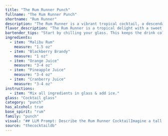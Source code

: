 ```yaml
---
title: "The Rum Runner Punch"
fullname: "The Rum Runner Punch"
shortname: "Rum Runner"
description: "The Rum Runner is a vibrant tropical cocktail, a descendant of the classic Rum Punch family. Originating in the 1950s, it hails from the Caribbean, where its mix of rum, fruit juices, and brandy perfectly captures the island's spirit. "
flavor_description: "The Rum Runner is a tropical delight with a sweet and tart balance. Malibu rum brings a smooth, coconutty sweetness, while blackberry brandy adds a touch of tartness and complexity. The blend of orange, pineapple, and cranberry juices creates a refreshing and fruity base, with notes of citrus, tropical fruit, and tart berries. The overall taste profile is vibrant and balanced, with a lingering sweetness and a hint of tartness. "
bartender_tips: "Start by chilling your glass. This keeps the drink cold and refreshing. Use fresh juices for the best flavor.  To avoid over-diluting, build the drink in the glass with ice.  If using pre-mixed juices, adjust the amount of cranberry juice to your preference - less for a sweeter drink. Garnish with a fresh blackberry or orange peel. "
ingredients:
  - item: "Malibu Rum"
    measure: "1.5 oz"
  - item: "Blackberry Brandy"
    measure: "1 oz"
  - item: "Orange Juice"
    measure: "3-4 oz"
  - item: "Pineapple Juice"
    measure: "3-4 oz"
  - item: "Cranberry Juice"
    measure: "3-4 oz"
instructions:
  - item: "Mix all ingredients in glass & add ice."
glass: "Cocktail glass"
category: "punch"
has_alcohol: true
base_spirit: "rum"
family: "punch"
visual: "## LLM Prompt: Describe the Rum Runner CocktailImagine a tall glass filled with a vibrant blend of colors. The base is a **deep, ruby red** from the cranberry juice, punctuated by bright orange hues from the **orange juice**, all layered with a **golden shimmer** from the pineapple juice.  Floating atop this delicious panorama is a **smooth, milky layer** of Malibu Rum, hinting at the sweet coconut notes that lie within.  A splash of **deep purple** from the blackberry brandy adds a hint of mystery, weaving through the other colors like a beautiful, swirling ribbon. The cocktail is garnished with a **bright orange slice** and a **fresh sprig of mint**,  adding a final touch of freshness and elegance. **Describe this scene in vivid detail.  Focus on the colors, textures, and overall appearance of the cocktail.  What adjectives would you use to describe its beauty and appeal?** "
source: "thecocktaildb"
---
```


